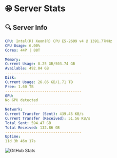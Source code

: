 # 🌐 Server Stats
## 🔍 Server Info
```yaml
CPU: Intel(R) Xeon(R) CPU E5-2699 v4 @ 1391.77MHz
CPU Usage: 6.00%
Cores: 44P | 88T
-----------------------------------
Memory:
Current Usage: 8.25 GB/503.74 GB
Available: 492.04 GB
-----------------------------------
Disk:
Current Usage: 26.86 GB/1.71 TB
Free: 1.60 TB
-----------------------------------
GPU:
No GPU detected
-----------------------------------
Network:
Current Transfer (Sent): 439.45 KB/s
Current Transfer (Received): 51.56 KB/s
Total Sent: 594.47 GB
Total Received: 132.86 GB
-----------------------------------
Uptime:
11d 3h 46m 17s
```
![GitHub Stats](https://img.shields.io/badge/Updated-2025-04-30_20:55:05-blue)